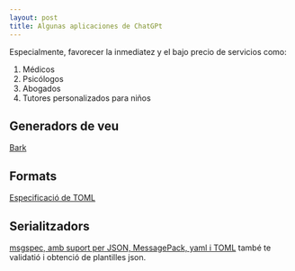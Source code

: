 ```yaml
---
layout: post
title: Algunas aplicaciones de ChatGPt
---
```


Especialmente, favorecer la inmediatez y el bajo precio de servicios como:

1. Médicos
2. Psicólogos
3. Abogados
4. Tutores personalizados para niños

## Generadors de veu

[Bark](https://github.com/suno-ai/bark)

## Formats

[Especificació de TOML](https://toml.io/en/v1.0.0)

## Serialitzadors

[msgspec, amb suport per JSON, MessagePack, yaml i TOML](https://github.com/jcrist/msgspec) també te validatió i obtenció de plantilles json.
